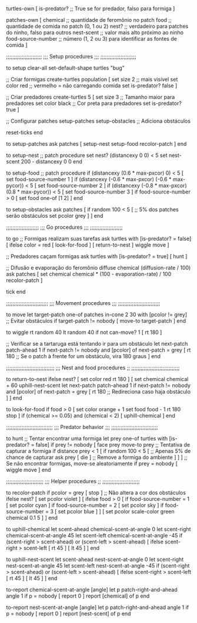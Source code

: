 turtles-own [
  is-predator?    ;; True se for predador, falso para formiga
]

patches-own [
  chemical             ;; quantidade de feromônio no patch
  food                 ;; quantidade de comida no patch (0, 1 ou 2)
  nest?                ;; verdadeiro para patches do ninho, falso para outros
  nest-scent           ;; valor mais alto próximo ao ninho
  food-source-number   ;; número (1, 2 ou 3) para identificar as fontes de comida
]

;;;;;;;;;;;;;;;;;;;;;;;
;;; Setup procedures ;;;
;;;;;;;;;;;;;;;;;;;;;;;

to setup
  clear-all
  set-default-shape turtles "bug"

  ;; Criar formigas
  create-turtles population [
    set size 2         ;; mais visível
    set color red      ;; vermelho = não carregando comida
    set is-predator? false
  ]

  ;; Criar predadores
  create-turtles 5 [
    set size 3         ;; Tamanho maior para predadores
    set color black    ;; Cor preta para predadores
    set is-predator? true
  ]

  ;; Configurar patches
  setup-patches
  setup-obstacles       ;; Adiciona obstáculos

  reset-ticks
end

to setup-patches
  ask patches [
    setup-nest
    setup-food
    recolor-patch
  ]
end

to setup-nest  ;; patch procedure
  set nest? (distancexy 0 0) < 5
  set nest-scent 200 - distancexy 0 0
end

to setup-food  ;; patch procedure
  if (distancexy (0.6 * max-pxcor) 0) < 5 [
    set food-source-number 1
  ]
  if (distancexy (-0.6 * max-pxcor) (-0.6 * max-pycor)) < 5 [
    set food-source-number 2
  ]
  if (distancexy (-0.8 * max-pxcor) (0.8 * max-pycor)) < 5 [
    set food-source-number 3
  ]
  if food-source-number > 0 [
    set food one-of [1 2]
  ]
end

to setup-obstacles
  ask patches [
    if random 100 < 5 [ ;; 5% dos patches serão obstáculos
      set pcolor grey
    ]
  ]
end

;;;;;;;;;;;;;;;;;;;;;
;;; Go procedures ;;;
;;;;;;;;;;;;;;;;;;;;;

to go
  ;; Formigas realizam suas tarefas
  ask turtles with [is-predator? = false] [
    ifelse color = red [
      look-for-food
    ] [
      return-to-nest
    ]
    wiggle
    move
  ]

  ;; Predadores caçam formigas
  ask turtles with [is-predator? = true] [
    hunt
  ]

  ;; Difusão e evaporação do feromônio
  diffuse chemical (diffusion-rate / 100)
  ask patches [
    set chemical chemical * (100 - evaporation-rate) / 100
    recolor-patch
  ]

  tick
end

;;;;;;;;;;;;;;;;;;;;;;;;;;;
;;; Movement procedures ;;;
;;;;;;;;;;;;;;;;;;;;;;;;;;;

to move
  let target-patch one-of patches in-cone 2 30 with [pcolor != grey]  ;; Evitar obstáculos
  if target-patch != nobody [
    move-to target-patch
  ]
end

to wiggle
  rt random 40
  lt random 40
  if not can-move? 1 [ rt 180 ]
  
  ;; Verificar se a tartaruga está tentando ir para um obstáculo
  let next-patch patch-ahead 1
  if next-patch != nobody and [pcolor] of next-patch = grey [
    rt 180 ;; Se o patch à frente for um obstáculo, vira 180 graus
  ]
end

;;;;;;;;;;;;;;;;;;;;;;;;;;;;;;;
;;; Nest and food procedures ;;
;;;;;;;;;;;;;;;;;;;;;;;;;;;;;;;

to return-to-nest
  ifelse nest? [
    set color red
    rt 180
  ] [
    set chemical chemical + 60
    uphill-nest-scent
    let next-patch patch-ahead 1
    if next-patch != nobody and [pcolor] of next-patch = grey [ 
      rt 180 ;; Redireciona caso haja obstáculo
    ]
  ]
end

to look-for-food
  if food > 0 [
    set color orange + 1
    set food food - 1
    rt 180
    stop
  ]
  if (chemical >= 0.05) and (chemical < 2) [
    uphill-chemical
  ]
end

;;;;;;;;;;;;;;;;;;;;;;;;;;;;;;
;;; Predator behavior ;;;
;;;;;;;;;;;;;;;;;;;;;;;;;;;;;;

to hunt
  ;; Tentar encontrar uma formiga
  let prey one-of turtles with [is-predator? = false]
  if prey != nobody [
    face prey
    move-to prey
    ;; Tentativa de capturar a formiga
    if distance prey < 1 [
      if random 100 < 5 [ ;; Apenas 5% de chance de capturar
        ask prey [ die ]  ;; Remove a formiga do ambiente
      ]
    ]
  ] 
  ;; Se não encontrar formigas, move-se aleatoriamente
  if prey = nobody [
    wiggle
    move
  ]
end

;;;;;;;;;;;;;;;;;;;;;;;;
;;; Helper procedures ;;
;;;;;;;;;;;;;;;;;;;;;;;;

to recolor-patch
  if pcolor = grey [ stop ]  ;; Não altera a cor dos obstáculos
  ifelse nest? [
    set pcolor violet
  ] [
    ifelse food > 0 [
      if food-source-number = 1 [ set pcolor cyan ]
      if food-source-number = 2 [ set pcolor sky ]
      if food-source-number = 3 [ set pcolor blue ]
    ] [
      set pcolor scale-color green chemical 0.1 5
    ]
  ]
end

to uphill-chemical
  let scent-ahead chemical-scent-at-angle 0
  let scent-right chemical-scent-at-angle 45
  let scent-left chemical-scent-at-angle -45
  if (scent-right > scent-ahead) or (scent-left > scent-ahead) [
    ifelse scent-right > scent-left [
      rt 45
    ] [
      lt 45
    ]
  ]
end

to uphill-nest-scent
  let scent-ahead nest-scent-at-angle 0
  let scent-right nest-scent-at-angle 45
  let scent-left nest-scent-at-angle -45
  if (scent-right > scent-ahead) or (scent-left > scent-ahead) [
    ifelse scent-right > scent-left [
      rt 45
    ] [
      lt 45
    ]
  ]
end

to-report chemical-scent-at-angle [angle]
  let p patch-right-and-ahead angle 1
  if p = nobody [ report 0 ]
  report [chemical] of p
end

to-report nest-scent-at-angle [angle]
  let p patch-right-and-ahead angle 1
  if p = nobody [ report 0 ]
  report [nest-scent] of p
end
